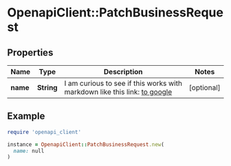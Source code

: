 # OpenapiClient::PatchBusinessRequest

## Properties

| Name | Type | Description | Notes |
| ---- | ---- | ----------- | ----- |
| **name** | **String** | I am curious to see if this works with markdown like this link: [to google](https://www.google.com) | [optional] |

## Example

```ruby
require 'openapi_client'

instance = OpenapiClient::PatchBusinessRequest.new(
  name: null
)
```

